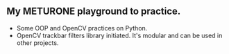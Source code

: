 ## My METURONE playground to practice.
* Some OOP and OpenCV practices on Python.
* OpenCV trackbar filters library initiated. It's modular and can be used in other projects.
